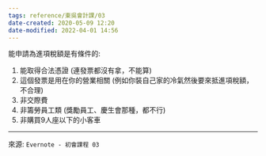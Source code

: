 ```yaml
---
tags: reference/東吳會計課/03
date-created: 2020-05-09 12:20
date-modified: 2022-04-01 14:56
---
```


能申請為進項稅額是有條件的:
1. 能取得合法憑證 (連發票都沒有拿，不能算)
2. 這個發票是用在你的營業相關 (例如你裝自己家的冷氣然後要來抵進項稅額，不合理)
3. 非交際費
4. 非籌勞員工類 (獎勵員工、慶生會那種，都不行)
5. 非購買9人座以下的小客車

---
來源: `Evernote - 初會課程 03`